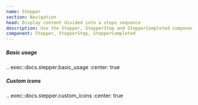 ```yaml
---
name: Stepper
section: Navigation
head: Display content divided into a steps sequence
description: Use the Stepper, StepperStep and StepperCompleted components to display content divided into a steps sequence
component: Stepper, StepperStep, StepperCompleted
---
```


##### Basic usage

.. exec::docs.stepper.basic_usage
    :center: true

##### Custom icons

.. exec::docs.stepper.custom_icons
    :center: true